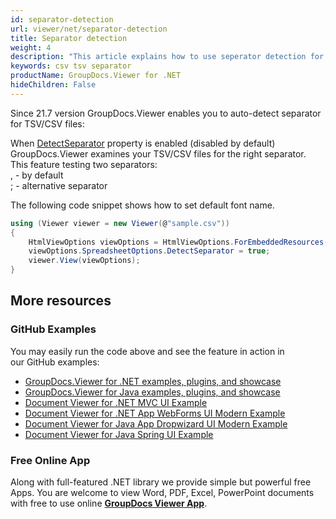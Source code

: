 ```yaml
---
id: separator-detection
url: viewer/net/separator-detection
title: Separator detection
weight: 4
description: "This article explains how to use seperator detection for CSV/TSV files with GroupDocs.Viewer within your .NET applications."
keywords: csv tsv separator
productName: GroupDocs.Viewer for .NET
hideChildren: False
---
```

Since 21.7 version GroupDocs.Viewer enables you to auto-detect separator for TSV/CSV files:

When [DetectSeparator](https://apireference.groupdocs.com/viewer/net/groupdocs.viewer.options/spreadsheetoptions/properties/detectseparator) property is enabled (disabled by default) GroupDocs.Viewer examines your TSV/CSV files for the right separator. \
This feature testing two separators: \
, - by default \
; - alternative separator

The following code snippet shows how to set default font name.

```csharp
using (Viewer viewer = new Viewer(@"sample.csv"))
{
    HtmlViewOptions viewOptions = HtmlViewOptions.ForEmbeddedResources();
    viewOptions.SpreadsheetOptions.DetectSeparator = true;
    viewer.View(viewOptions);
}          
```

## More resources

### GitHub Examples

You may easily run the code above and see the feature in action in our GitHub examples:

* [GroupDocs.Viewer for .NET examples, plugins, and showcase](https://github.com/groupdocs-viewer/GroupDocs.Viewer-for-.NET)
* [GroupDocs.Viewer for Java examples, plugins, and showcase](https://github.com/groupdocs-viewer/GroupDocs.Viewer-for-Java)
* [Document Viewer for .NET MVC UI Example](https://github.com/groupdocs-viewer/GroupDocs.Viewer-for-.NET-MVC)
* [Document Viewer for .NET App WebForms UI Modern Example](https://github.com/groupdocs-viewer/GroupDocs.Viewer-for-.NET-WebForms)
* [Document Viewer for Java App Dropwizard UI Modern Example](https://github.com/groupdocs-viewer/GroupDocs.Viewer-for-Java-Dropwizard)
* [Document Viewer for Java Spring UI Example](https://github.com/groupdocs-viewer/GroupDocs.Viewer-for-Java-Spring)

### Free Online App

Along with full-featured .NET library we provide simple but powerful free Apps.
You are welcome to view Word, PDF, Excel, PowerPoint documents with free to use online **[GroupDocs Viewer App](https://products.groupdocs.app/viewer)**.

